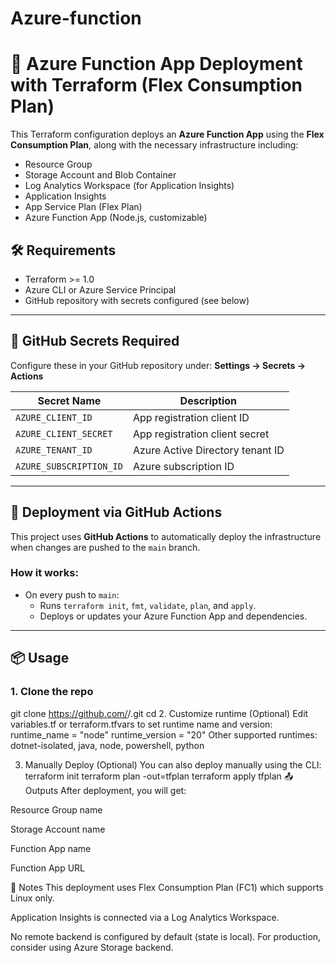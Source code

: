 # Azure-function
# 🚀 Azure Function App Deployment with Terraform (Flex Consumption Plan)

This Terraform configuration deploys an **Azure Function App** using the **Flex Consumption Plan**, along with the necessary infrastructure including:

- Resource Group
- Storage Account and Blob Container
- Log Analytics Workspace (for Application Insights)
- Application Insights
- App Service Plan (Flex Plan)
- Azure Function App (Node.js, customizable)

## 🛠️ Requirements

- Terraform >= 1.0
- Azure CLI or Azure Service Principal
- GitHub repository with secrets configured (see below)

---

## 🔐 GitHub Secrets Required

Configure these in your GitHub repository under:
**Settings → Secrets → Actions**

| Secret Name             | Description                         |
|-------------------------|-------------------------------------|
| `AZURE_CLIENT_ID`       | App registration client ID          |
| `AZURE_CLIENT_SECRET`   | App registration client secret      |
| `AZURE_TENANT_ID`       | Azure Active Directory tenant ID    |
| `AZURE_SUBSCRIPTION_ID` | Azure subscription ID               |

---

## 🚀 Deployment via GitHub Actions

This project uses **GitHub Actions** to automatically deploy the infrastructure when changes are pushed to the `main` branch.

### How it works:
- On every push to `main`:
  - Runs `terraform init`, `fmt`, `validate`, `plan`, and `apply`.
  - Deploys or updates your Azure Function App and dependencies.

---

## 📦 Usage

### 1. Clone the repo
git clone https://github.com/<your-org>/<your-repo>.git
cd <your-repo>
2. Customize runtime (Optional)
Edit variables.tf or terraform.tfvars to set runtime name and version:
runtime_name    = "node"
runtime_version = "20"
Other supported runtimes: dotnet-isolated, java, node, powershell, python

3. Manually Deploy (Optional)
You can also deploy manually using the CLI:
terraform init
terraform plan -out=tfplan
terraform apply tfplan
📤 Outputs
After deployment, you will get:

Resource Group name

Storage Account name

Function App name

Function App URL

📌 Notes
This deployment uses Flex Consumption Plan (FC1) which supports Linux only.

Application Insights is connected via a Log Analytics Workspace.

No remote backend is configured by default (state is local). For production, consider using Azure Storage backend.
